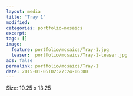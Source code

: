 ```yaml
---
layout: media
title: "Tray 1"
modified:
categories: portfolio-mosaics
excerpt:
tags: []
image:
  feature: portfolio/mosaics/Tray-1.jpg
  teaser:  portfolio/mosaics/Tray-1-teaser.jpg
ads: false
permalink: portfolio/mosaics/Tray-1
date: 2015-01-05T02:27:24-06:00
---
```


Size: 10.25 x 13.25